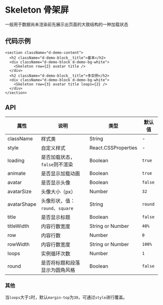 
# Skeleton 骨架屏

一般用于数据尚未渲染前先展示出页面的大致结构的一种加载状态

## 代码示例

```tsx
<section className="d-demo-content">
  <h2 className="d-demo-block__title">基本</h2>
  <div className="d-demo-block d-demo-bg-white">
    <Skeleton row={2} avatar title />
  </div>
  <h2 className="d-demo-block__title">多实例</h2>
  <div className="d-demo-block d-demo-bg-white">
    <Skeleton row={3} avatar title loops={2} />
  </div>
</section>
```

## API

属性 | 说明 | 类型 | 默认值
----|-----|------|------
| className | 样式类  | String |  - |
| style | 自定义样式  | React.CSSProperties  | -  |
| loading | 是否加载状态， `false`则不渲染   | Boolean  | `true`  |
| animate |   是否显示加载动画  | Boolean  | `true` |
| avatar  |  是否显示头像  | Boolean |  `false`  |
| avatarSize  |  头像大小（px） | Number |  `32`  |
| avatarShape |  头像形状，值：`round`、`square` | String |  `round`  |
| title |  是否显示标题 | Boolean |  `false`  |
| titleWidth  |  内容行数宽度 | String or Number |  `40%`  |
| row |  内容行数 | Number |  `0`  |
| rowWidth  |  内容行数宽度 | String or Number |  `100%`  |
| loops | 实例循环次数 | Number | `1` |
| round | 是否将标题和段落显示为圆角风格 | Boolean | `false` |

### 其他

当`loops`大于`1`时，默认`margin-top`为`30`，可通过`style`进行覆盖。